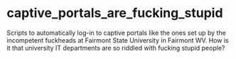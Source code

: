 # captive_portals_are_fucking_stupid

Scripts to automatically log-in to captive portals like the ones set up by the
incompetent fuckheads at Fairmont State University in Fairmont WV. How is it
that university IT departments are so riddled with fucking stupid people?
